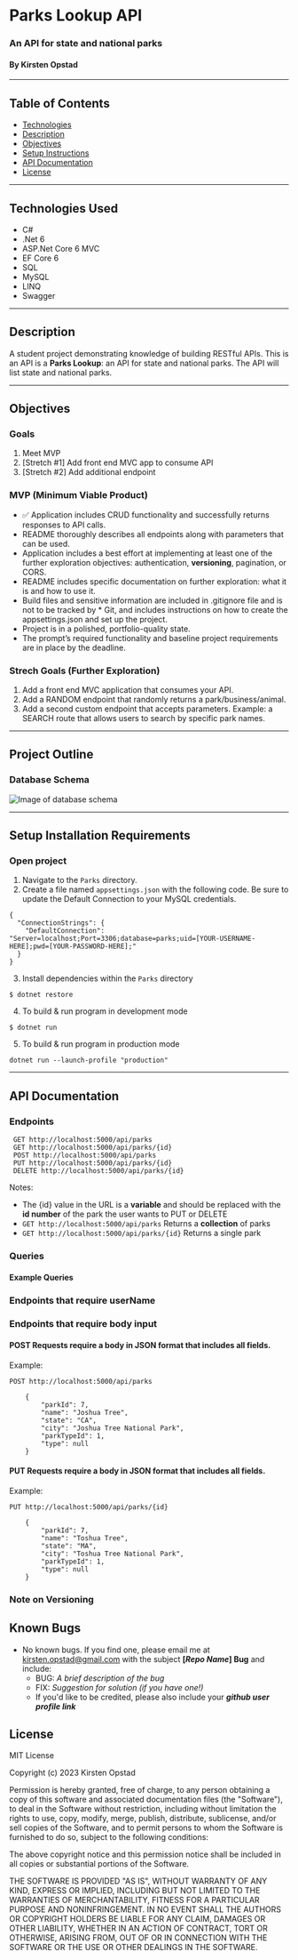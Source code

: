 <!-- ![Header Photo](HEADER_PHOTO_URL) -->
# Parks Lookup API 
### An API for state and national parks
#### By Kirsten Opstad 

***
## Table of Contents
* [Technologies](#technologies)
* [Description](#description)
* [Objectives](#objectives)
* [Setup Instructions](#setup-installation-requirements)
* [API Documentation](#api-documentation)
* [License](#license)
***

## Technologies Used

* C#
* .Net 6
* ASP.Net Core 6 MVC
* EF Core 6
* SQL
* MySQL
* LINQ
* Swagger


***
## Description

A student project demonstrating knowledge of building RESTful APIs. This is an API is a __Parks Lookup__: an API for state and national parks. The API will list state and national parks.

***
## Objectives
### Goals
1. Meet MVP
2. [Stretch #1] Add front end MVC app to consume API
3. [Stretch #2] Add additional endpoint

### MVP (Minimum Viable Product)
* ✅ Application includes CRUD functionality and successfully returns responses to API calls.
* README thoroughly describes all endpoints along with parameters that can be used.
* Application includes a best effort at implementing at least one of the further exploration objectives: authentication, __versioning__, pagination, or CORS. 
* README includes specific documentation on further exploration: what it is and how to use it.
* Build files and sensitive information are included in .gitignore file and is not to be tracked by * Git, and includes instructions on how to create the appsettings.json and set up the project.
* Project is in a polished, portfolio-quality state.
* The prompt’s required functionality and baseline project requirements are in place by the deadline.

### Strech Goals (Further Exploration)
1. Add a front end MVC application that consumes your API.
2. Add a RANDOM endpoint that randomly returns a park/business/animal.
3. Add a second custom endpoint that accepts parameters. Example: a SEARCH route that allows users to search by specific park names.

<!-- ![Screenshot of Databases](imagelink) -->
<!-- [Link to operational site](http://www.kirstenopstad.github.com/<REPOSITORY NAME>) -->

***
## Project Outline
### Database Schema
![Image of database schema](Parks/wwwroot/images/schema0.png)
***
## Setup Installation Requirements

### Open project
1. Navigate to the `Parks` directory.
2. Create a file named `appsettings.json` with the following code. Be sure to update the Default Connection to your MySQL credentials.
```
{
  "ConnectionStrings": {
    "DefaultConnection": "Server=localhost;Port=3306;database=parks;uid=[YOUR-USERNAME-HERE];pwd=[YOUR-PASSWORD-HERE];"
  }
}
```
3. Install dependencies within the `Parks` directory
```
$ dotnet restore
```

4. To build & run program in development mode 
 ```
 $ dotnet run
 ```

5. To build & run program in production mode 
 ```
 dotnet run --launch-profile "production"
 ```
***
## API Documentation
### __Endpoints__
```
 GET http://localhost:5000/api/parks
 GET http://localhost:5000/api/parks/{id}
 POST http://localhost:5000/api/parks
 PUT http://localhost:5000/api/parks/{id}
 DELETE http://localhost:5000/api/parks/{id}
 ```
Notes: 
* The {id} value in the URL is a **variable** and should be replaced with the __id number__ of the park the user wants to PUT or DELETE
* ```GET http://localhost:5000/api/parks``` Returns a **collection** of parks
* ```GET http://localhost:5000/api/parks/{id}``` Returns a single park


### __Queries__
<!-- For GET http://localhost:5000/api/v2/parks

Parameter   | Type  | Required | Description | 
|:---------|:---------:|:---------:|:---------|
X | string | Not Required | Returns parks with matching X value
Y | string | Not Required | Returns parks with matching Y value
SortA | bool | Not Required | Sorts parks based on criteria
SortB | bool | Not Required | Sorts parks by criteria
random | bool | Not Required | Returns a random park -->

#### __Example Queries__
<!-- The following query will return all reviews with the country value of "Mexico":

``` GET http://localhost:5000/api/v2/reviews?country=mexico ```

The following query will return all reviews with the city value of "Florence":

```GET http://localhost:5000/api/v2/reviews?country=florence```

The following query will return all reviews sorted from highest rating to lowest rating:

```GET http://localhost:5000/api/v2/reviews?sortByRating=true```

The following query will return all reviews by most popular destinations determined by number of reviews:

```GET http://localhost:5000/api/v2/reviews?sortByDescriptionCount=true```

The following query will return a random review:

```GET http://localhost:5000/api/v2/reviews?random=true```

It's possible to include multiple query strings by separating them with an &:

``` GET http://localhost:5000/api/v2/reviews?country=italy&city=florence ``` -->

### __Endpoints that require userName__
<!-- PUT http://localhost:5000/api/v2/reviews/{id}

DELETE http://localhost:5000/api/v2/reviews/{id}


Parameter   | Type  | Required | Description | 
|:---------:|:---------:|:---------:|:---------|
userName | string | Required | A review may only be deleted if userName matches the Author of the review. -->


### __Endpoints that require body input__
#### __POST Requests require a body in JSON format that includes all fields.__
Example:

```POST http://localhost:5000/api/parks```
```
    {
        "parkId": 7,
        "name": "Joshua Tree",
        "state": "CA",
        "city": "Joshua Tree National Park",
        "parkTypeId": 1,
        "type": null
    }
```

#### __PUT Requests require a body in JSON format that includes all fields.__
Example:

```PUT http://localhost:5000/api/parks/{id}```
```
    {
        "parkId": 7, 
        "name": "Toshua Tree",
        "state": "MA",
        "city": "Toshua Tree National Park",
        "parkTypeId": 1,
        "type": null
    }
```


### __Note on Versioning__
<!-- There are two versions available for the ProjectApi. Version 2.0 is the most up to date, and includes the 'random' endpoint. To revert back to version 1.0, simply replace v2 in the endpoint with v1.
For example: 

```
Version 2.0
GET http://localhost:5000/api/v2/reviews

Version 1.0
GET http://localhost:5000/api/v1/reviews
``` -->


## Known Bugs

* No known bugs. If you find one, please email me at [kirsten.opstad@gmail.com](mailto:kirsten.opstad@gmail.com) with the subject **[_Repo Name_] Bug** and include:
  * BUG: _A brief description of the bug_
  * FIX: _Suggestion for solution (if you have one!)_
  * If you'd like to be credited, please also include your **_github user profile link_**

## License


MIT License

Copyright (c) 2023 Kirsten Opstad

Permission is hereby granted, free of charge, to any person obtaining a copy of this software and associated documentation files (the "Software"), to deal in the Software without restriction, including without limitation the rights to use, copy, modify, merge, publish, distribute, sublicense, and/or sell copies of the Software, and to permit persons to whom the Software is furnished to do so, subject to the following conditions:

The above copyright notice and this permission notice shall be included in all copies or substantial portions of the Software.

THE SOFTWARE IS PROVIDED "AS IS", WITHOUT WARRANTY OF ANY KIND, EXPRESS OR IMPLIED, INCLUDING BUT NOT LIMITED TO THE WARRANTIES OF MERCHANTABILITY, FITNESS FOR A PARTICULAR PURPOSE AND NONINFRINGEMENT. IN NO EVENT SHALL THE AUTHORS OR COPYRIGHT HOLDERS BE LIABLE FOR ANY CLAIM, DAMAGES OR OTHER LIABILITY, WHETHER IN AN ACTION OF CONTRACT, TORT OR OTHERWISE, ARISING FROM, OUT OF OR IN CONNECTION WITH THE SOFTWARE OR THE USE OR OTHER DEALINGS IN THE SOFTWARE.
